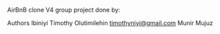 AirBnB clone V4 group project done by:

Authors
Ibiniyi Timothy Olutimilehin <timothyniyi@gmail.com> 
Munir Mujuz
